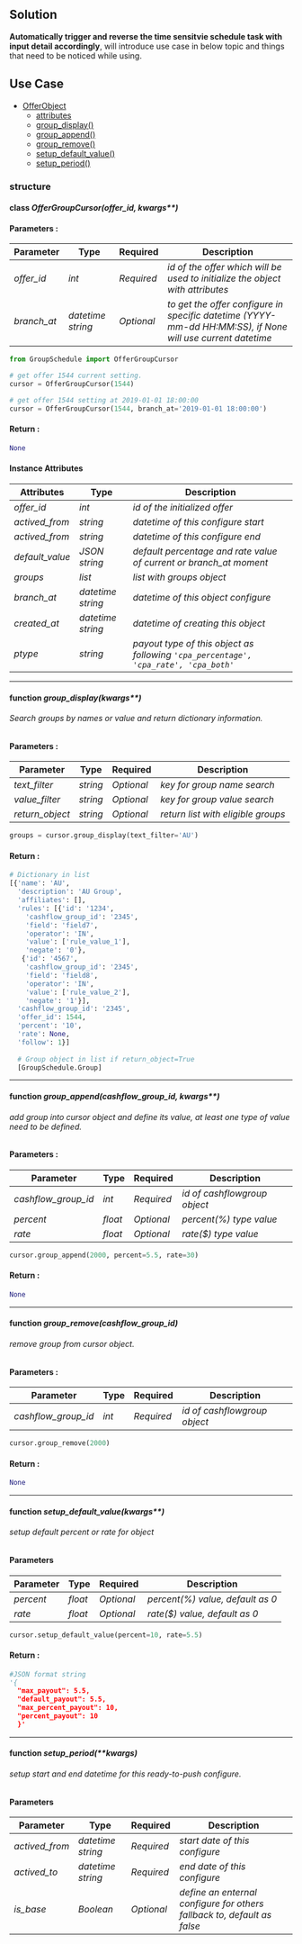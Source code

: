 ## Solution
**Automatically trigger and reverse the time sensitvie schedule task with input detail accordingly**, will introduce use case in below topic and things that need to be noticed while using.


## Use Case

* [OfferObject](#class-offergroupcursoroffer_id-kwargs)
  * [attributes](#instance-attributes)
  * [group_display()](#function-group_displaykwargs)
  * [group_append()](#function-group_appendcashflow_group_id-kwargs)
  * [group_remove()](#function-group_removecashflow_group_id)
  * [setup_default_value()](#function-setup_default_valuekwargs)
  * [setup_period()](#function-setup_periodkwargs)
  
### structure




#### class _OfferGroupCursor(offer_id, kwargs**)_

#### Parameters :
| Parameter | Type | Required | Description |
|----|----|----|----|
|_offer_id_|_int_|_Required_|_id of the offer which will be used to initialize the object with attributes_|
|_branch_at_|_datetime string_|_Optional_|_to get the offer configure in specific datetime (YYYY-mm-dd HH:MM:SS), if None will use current datetime_|

```Python
from GroupSchedule import OfferGroupCursor

# get offer 1544 current setting.
cursor = OfferGroupCursor(1544)

# get offer 1544 setting at 2019-01-01 18:00:00
cursor = OfferGroupCursor(1544, branch_at='2019-01-01 18:00:00')
```
#### Return :
```Python
None
```
#### Instance Attributes
| Attributes | Type | Description |
|----|----|----|
|_offer_id_|_int_|_id of the initialized offer_|
|_actived_from_|_string_|_datetime of this configure start_|
|_actived_from_|_string_|_datetime of this configure end_|
|_default_value_|_JSON string_|_default percentage and rate value of current or branch_at moment_|
|_groups_|_list_|_list with groups object_|
|_branch_at_|_datetime string_|_datetime of this object configure_|
|_created_at_|_datetime string_|_datetime of creating this object_|
|_ptype_|_string_|_payout type of this object as following ```'cpa_percentage', 'cpa_rate', 'cpa_both' ```_|




---

#### function _group_display(kwargs**)_

###### Search groups by names or value and return dictionary information.

#### Parameters :
| Parameter | Type | Required | Description |
|----|----|----|----|
|_text_filter_|_string_|_Optional_|_key for group name search_|
|_value_filter_|_string_|_Optional_|_key for group value search_|
|_return_object_|_string_|_Optional_|_return list with eligible groups_|

```Python
groups = cursor.group_display(text_filter='AU')
```

#### Return :
```Python
# Dictionary in list
[{'name': 'AU',
  'description': 'AU Group',
  'affiliates': [],
  'rules': [{'id': '1234',
    'cashflow_group_id': '2345',
    'field': 'field7',
    'operator': 'IN',
    'value': ['rule_value_1'],
    'negate': '0'},
   {'id': '4567',
    'cashflow_group_id': '2345',
    'field': 'field8',
    'operator': 'IN',
    'value': ['rule_value_2'],
    'negate': '1'}],
  'cashflow_group_id': '2345',
  'offer_id': 1544,
  'percent': '10',
  'rate': None,
  'follow': 1}]
  
  # Group object in list if return_object=True
  [GroupSchedule.Group]
```
---

#### function _group_append(cashflow_group_id, kwargs**)_

###### add group into cursor object and define its value, at least one type of value need to be defined.

#### Parameters :
| Parameter | Type | Required | Description |
|----|----|----|----|
|_cashflow_group_id_|_int_|_Required_|_id of cashflowgroup object_|
|_percent_|_float_|_Optional_|_percent(%) type value_|
|_rate_|_float_|_Optional_|_rate($) type value_|

```Python
cursor.group_append(2000, percent=5.5, rate=30)
```
#### Return :
```Python
None
```
---

#### function _group_remove(cashflow_group_id)_

###### remove group from cursor object.

#### Parameters :
| Parameter | Type | Required | Description |
|----|----|----|----|
|_cashflow_group_id_|_int_|_Required_|_id of cashflowgroup object_|

```Python
cursor.group_remove(2000)
```
#### Return :
```Python
None
```
---

#### function _setup_default_value(kwargs**)_

###### setup default percent or rate for object

#### Parameters
| Parameter | Type | Required | Description |
|----|----|----|----|
|_percent_|_float_|_Optional_|_percent(%) value, default as 0_|
|_rate_|_float_|_Optional_|_rate($) value, default as 0_|

```Python
cursor.setup_default_value(percent=10, rate=5.5)
```
#### Return :
```Python
#JSON format string
'{
  "max_payout": 5.5, 
  "default_payout": 5.5, 
  "max_percent_payout": 10, 
  "percent_payout": 10
  }'
```
---

#### function _setup_period(**kwargs)_

###### setup start and end datetime for this ready-to-push configure.

#### Parameters
| Parameter | Type | Required | Description |
|----|----|----|----|
|_actived_from_|_datetime string_|_Required_|_start date of this configure_|
|_actived_to_|_datetime string_|_Required_|_end date of this configure_|
|_is_base_|_Boolean_|_Optional_|_define an enternal configure for others fallback to, default as false_|




